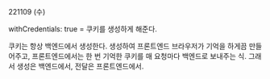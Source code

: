 221109 (수)

withCredentials: true
= 쿠키를 생성하게 해준다.

쿠키는 항상 백엔드에서 생성한다. 생성하여 프론트엔드 브라우저가 기억을 하게끔 만들어주고, 프론트엔드에서는 한 번 기억한 쿠키를 매 요청마다 백엔드로 보내주는 식.
그래서 생성은 백엔드에서, 전달은 프론트엔드에서.
